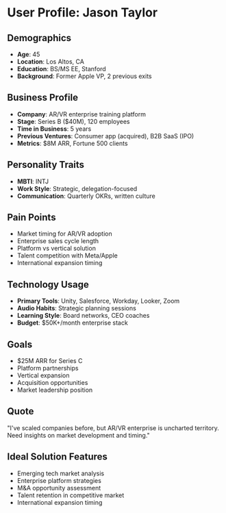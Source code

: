 # User Profile: Jason Taylor

## Demographics
- **Age**: 45
- **Location**: Los Altos, CA
- **Education**: BS/MS EE, Stanford
- **Background**: Former Apple VP, 2 previous exits

## Business Profile
- **Company**: AR/VR enterprise training platform
- **Stage**: Series B ($40M), 120 employees
- **Time in Business**: 5 years
- **Previous Ventures**: Consumer app (acquired), B2B SaaS (IPO)
- **Metrics**: $8M ARR, Fortune 500 clients

## Personality Traits
- **MBTI**: INTJ
- **Work Style**: Strategic, delegation-focused
- **Communication**: Quarterly OKRs, written culture

## Pain Points
- Market timing for AR/VR adoption
- Enterprise sales cycle length
- Platform vs vertical solution
- Talent competition with Meta/Apple
- International expansion timing

## Technology Usage
- **Primary Tools**: Unity, Salesforce, Workday, Looker, Zoom
- **Audio Habits**: Strategic planning sessions
- **Learning Style**: Board networks, CEO coaches
- **Budget**: $50K+/month enterprise stack

## Goals
- $25M ARR for Series C
- Platform partnerships
- Vertical expansion
- Acquisition opportunities
- Market leadership position

## Quote
"I've scaled companies before, but AR/VR enterprise is uncharted territory. Need insights on market development and timing."

## Ideal Solution Features
- Emerging tech market analysis
- Enterprise platform strategies
- M&A opportunity assessment
- Talent retention in competitive market
- International expansion timing